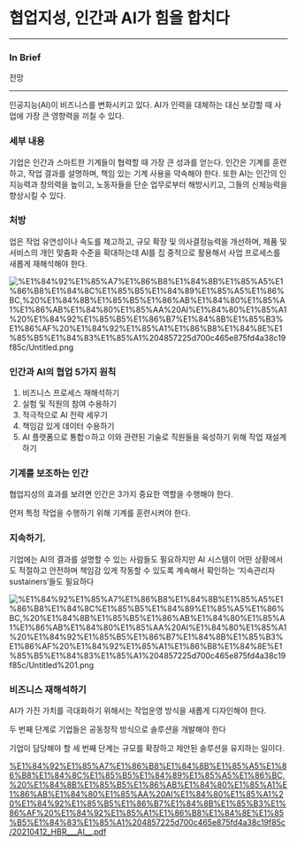 # 협업지성, 인간과 AI가 힘을 합치다

---

### In Brief
전망

---

인공지능(AI)이 비즈니스를 변화시키고 있다. AI가 인력을 대체하는 대신 보강할 때 사업에 가장 큰 영향력을 끼칠 수 있다.

### 세부 내용

기업은 인간과 스마트한 기계들이 협력할 때 가장 큰 성과를 얻는다. 인간은 기계를 훈련하고, 작업 결과를 설명하며, 책임 있는 기계 사용을
약속해야 한다. 또한 AI는 인간의 인지능력과 창의력을 높이고, 노동자들을 단순 업무로부터 해방시키고, 그들의 신체능력을 향상시킬 수 있다.

### 처방

업은 작업 유연성이나 속도를 제고하고, 규모 확장 및 의사결정능력을 개선하며, 제품 및 서비스의 개인 맞춤화 수준을 확대하는데 AI를 집
중적으로 활용해서 사업 프로세스를 새롭게 재해석해야 한다.

![%E1%84%92%E1%85%A7%E1%86%B8%E1%84%8B%E1%85%A5%E1%86%B8%E1%84%8C%E1%85%B5%E1%84%89%E1%85%A5%E1%86%BC,%20%E1%84%8B%E1%85%B5%E1%86%AB%E1%84%80%E1%85%A1%E1%86%AB%E1%84%80%E1%85%AA%20AI%E1%84%80%E1%85%A1%20%E1%84%92%E1%85%B5%E1%86%B7%E1%84%8B%E1%85%B3%E1%86%AF%20%E1%84%92%E1%85%A1%E1%86%B8%E1%84%8E%E1%85%B5%E1%84%83%E1%85%A1%204857225d700c465e875fd4a38c19f85c/Untitled.png](%E1%84%92%E1%85%A7%E1%86%B8%E1%84%8B%E1%85%A5%E1%86%B8%E1%84%8C%E1%85%B5%E1%84%89%E1%85%A5%E1%86%BC,%20%E1%84%8B%E1%85%B5%E1%86%AB%E1%84%80%E1%85%A1%E1%86%AB%E1%84%80%E1%85%AA%20AI%E1%84%80%E1%85%A1%20%E1%84%92%E1%85%B5%E1%86%B7%E1%84%8B%E1%85%B3%E1%86%AF%20%E1%84%92%E1%85%A1%E1%86%B8%E1%84%8E%E1%85%B5%E1%84%83%E1%85%A1%204857225d700c465e875fd4a38c19f85c/Untitled.png)

### 인간과 AI의 협업 5가지 원칙

1. 비즈니스 프로세스 재해석하기
2. 실험 및 직원의 참여 수용하기
3. 적극적으로 AI 전략 세우기
4. 책임감 있게 데이터 수용하기
5. AI 플랫폼으로 통합ㅇ하고 이와 관련된 기술로 직원들을 육성하기 위해 작업 재설계하기

### 기계를 보조하는 인간

협업지성의 효과를 보려면 인간은 3가지 중요한 역할을 수행해야 한다.

먼저 특정 작업을 수행하기 위해 기계를 훈련시켜야 한다.

### 지속하기.

기업에는 AI의 결과를 설명할 수 있는 사람들도 필요하지만 AI 시스템이 어떤 상황에서도 적절하고 안전하며 책임감 있게 작동할 수 있도록 계속해서 확인하는 ‘지속관리자sustainers’들도 필요하다

![%E1%84%92%E1%85%A7%E1%86%B8%E1%84%8B%E1%85%A5%E1%86%B8%E1%84%8C%E1%85%B5%E1%84%89%E1%85%A5%E1%86%BC,%20%E1%84%8B%E1%85%B5%E1%86%AB%E1%84%80%E1%85%A1%E1%86%AB%E1%84%80%E1%85%AA%20AI%E1%84%80%E1%85%A1%20%E1%84%92%E1%85%B5%E1%86%B7%E1%84%8B%E1%85%B3%E1%86%AF%20%E1%84%92%E1%85%A1%E1%86%B8%E1%84%8E%E1%85%B5%E1%84%83%E1%85%A1%204857225d700c465e875fd4a38c19f85c/Untitled%201.png](%E1%84%92%E1%85%A7%E1%86%B8%E1%84%8B%E1%85%A5%E1%86%B8%E1%84%8C%E1%85%B5%E1%84%89%E1%85%A5%E1%86%BC,%20%E1%84%8B%E1%85%B5%E1%86%AB%E1%84%80%E1%85%A1%E1%86%AB%E1%84%80%E1%85%AA%20AI%E1%84%80%E1%85%A1%20%E1%84%92%E1%85%B5%E1%86%B7%E1%84%8B%E1%85%B3%E1%86%AF%20%E1%84%92%E1%85%A1%E1%86%B8%E1%84%8E%E1%85%B5%E1%84%83%E1%85%A1%204857225d700c465e875fd4a38c19f85c/Untitled%201.png)

### 비즈니스 재해석하기

AI가 가진 가치를 극대화하기 위해서는 작업운영 방식을 새롭게 디자인해야 한다.

두 번째 단계로 기업들은 공동창작 방식으로 솔루션을 개발해야 한다

기업이 담당해야 할 세 번째 단계는 규모를 확장하고 제안된 솔루션을 유지하는 일이다.

[%E1%84%92%E1%85%A7%E1%86%B8%E1%84%8B%E1%85%A5%E1%86%B8%E1%84%8C%E1%85%B5%E1%84%89%E1%85%A5%E1%86%BC,%20%E1%84%8B%E1%85%B5%E1%86%AB%E1%84%80%E1%85%A1%E1%86%AB%E1%84%80%E1%85%AA%20AI%E1%84%80%E1%85%A1%20%E1%84%92%E1%85%B5%E1%86%B7%E1%84%8B%E1%85%B3%E1%86%AF%20%E1%84%92%E1%85%A1%E1%86%B8%E1%84%8E%E1%85%B5%E1%84%83%E1%85%A1%204857225d700c465e875fd4a38c19f85c/20210412_HBR___AI__.pdf](%E1%84%92%E1%85%A7%E1%86%B8%E1%84%8B%E1%85%A5%E1%86%B8%E1%84%8C%E1%85%B5%E1%84%89%E1%85%A5%E1%86%BC,%20%E1%84%8B%E1%85%B5%E1%86%AB%E1%84%80%E1%85%A1%E1%86%AB%E1%84%80%E1%85%AA%20AI%E1%84%80%E1%85%A1%20%E1%84%92%E1%85%B5%E1%86%B7%E1%84%8B%E1%85%B3%E1%86%AF%20%E1%84%92%E1%85%A1%E1%86%B8%E1%84%8E%E1%85%B5%E1%84%83%E1%85%A1%204857225d700c465e875fd4a38c19f85c/20210412_HBR___AI__.pdf)